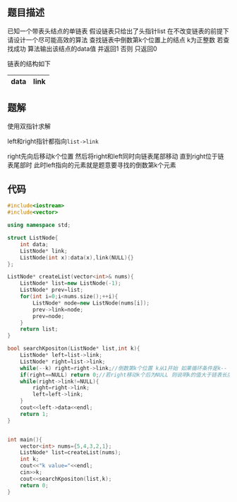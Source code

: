 ## 题目描述

已知一个带表头结点的单链表 假设链表只给出了头指针list 在不改变链表的前提下 请设计一个尽可能高效的算法 查找链表中倒数第k个位置上的结点 k为正整数 若查找成功 算法输出该结点的data值 并返回1 否则 只返回0

链表的结构如下

|data|link|
|:------:|:------:|

## 题解 

使用双指针求解 

left和right指针都指向`list->link`

right先向后移动k个位置 然后将right和left同时向链表尾部移动 直到right位于链表尾部时 此时left指向的元素就是题意要寻找的倒数第k个元素

## 代码

```C++
#include<iostream>
#include<vector>

using namespace std;

struct ListNode{
    int data;
    ListNode* link;
    ListNode(int x):data(x),link(NULL){}
};

ListNode* createList(vector<int>& nums){
    ListNode* list=new ListNode(-1);
    ListNode* prev=list;
    for(int i=0;i<nums.size();++i){
        ListNode* node=new ListNode(nums[i]);
        prev->link=node;
        prev=node;
    }
    return list;
}

bool searchKpositon(ListNode* list,int k){
    ListNode* left=list->link;
    ListNode* right=list->link;
    while(--k) right=right->link;//倒数第k个位置 k从1开始 如果循环条件是k-- left和right之间的距离会少1 即会输出倒数第k+1个元素
    if(right==NULL) return 0;//若right移动k个后为NULL 则说明k的值大于链表长度 非法
    while(right->link!=NULL){
        right=right->link;
        left=left->link;
    }
    cout<<left->data<<endl;
    return 1;
}


int main(){
    vector<int> nums={5,4,3,2,1};
    ListNode* list=createList(nums);
    int k;
    cout<<"k value="<<endl;
    cin>>k;
    cout<<searchKpositon(list,k);
    return 0;
}
```